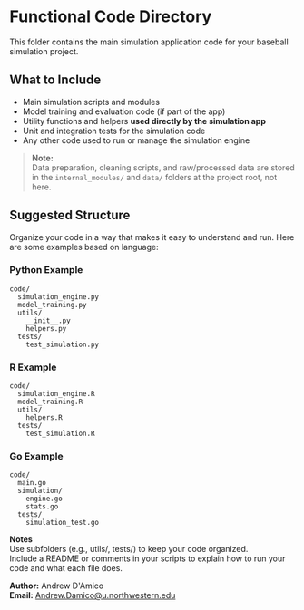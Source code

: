 # Functional Code Directory

This folder contains the main simulation application code for your baseball simulation project.

## What to Include

- Main simulation scripts and modules  
- Model training and evaluation code (if part of the app)  
- Utility functions and helpers **used directly by the simulation app**  
- Unit and integration tests for the simulation code  
- Any other code used to run or manage the simulation engine

> **Note:**  
> Data preparation, cleaning scripts, and raw/processed data are stored in the `internal_modules/` and `data/` folders at the project root, not here.

## Suggested Structure

Organize your code in a way that makes it easy to understand and run. Here are some examples based on language:

### Python Example
```
code/
  simulation_engine.py
  model_training.py
  utils/
    __init__.py
    helpers.py
  tests/
    test_simulation.py
```

### R Example
```
code/
  simulation_engine.R
  model_training.R
  utils/
    helpers.R
  tests/
    test_simulation.R
```

### Go Example
```
code/
  main.go
  simulation/
    engine.go
    stats.go
  tests/
    simulation_test.go
```

**Notes**  
Use subfolders (e.g., utils/, tests/) to keep your code organized.  
Include a README or comments in your scripts to explain how to run your code and what each file does.

**Author:** Andrew D'Amico  
**Email:** Andrew.Damico@u.northwestern.edu

